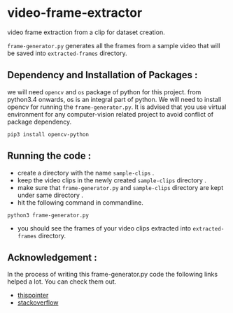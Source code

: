 # video-frame-extractor
video frame extraction from a clip for dataset creation.

`frame-generator.py` generates all the frames from a sample video that will be saved into ```extracted-frames``` directory.

## Dependency and Installation of Packages :

we will need `opencv` and `os` package of python for this project. from python3.4 onwards, os is an integral part of python. We will need to install opencv for running the `frame-generator.py`. It is advised that you use virtual environment for any computer-vision related project to avoid conflict of package dependency.

```commandline
pip3 install opencv-python
```
## Running the code :
- create a directory with the name `sample-clips` . 
- keep the video clips in the newly created `sample-clips` directory . 
- make sure that `frame-generator.py` and `sample-clips` directory are kept under same directory .
- hit the following command in commandline.

```commandline
python3 frame-generator.py
```

- you should see the frames of your video clips extracted into `extracted-frames` directory.

## Acknowledgement :
In the process of writing this frame-generator.py code the following links helped a lot. You can check them out.
- [thispointer](https://thispointer.com/how-to-create-a-directory-in-python/)
- [stackoverflow](https://stackoverflow.com/questions/33311153/python-extracting-and-saving-video-frames)
